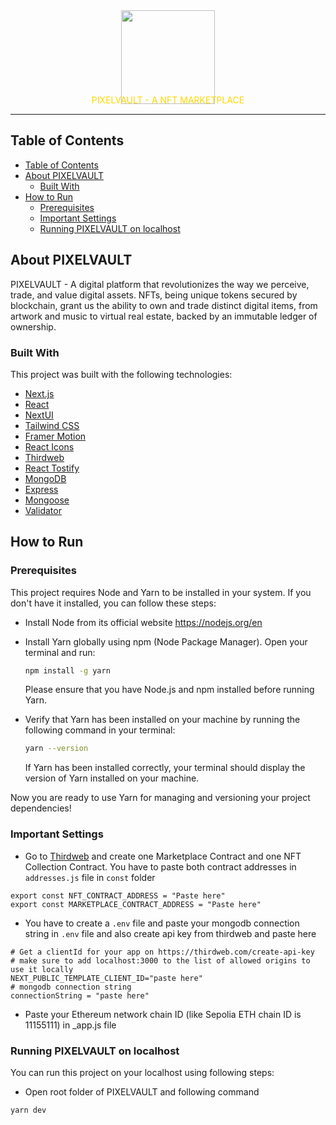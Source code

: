 <div align="center">
<img src="./public/images/pixelvaultwhitebg.png" height="150">
<p style="color:gold; margin-top:-15px;">PIXELVAULT - A NFT MARKETPLACE</p>
</div>
<hr></hr>

## Table of Contents
- [Table of Contents](#table-of-contents) 
- [About PIXELVAULT](#about-pixelvault) 
    - [Built With](#built-with) 
- [How to Run](#how-to-run) 
    - [Prerequisites](#prerequisites) 
    - [Important Settings](#important-settings) 
    - [Running PIXELVAULT on localhost](#running-pixelvault-on-localhost) 

## About PIXELVAULT
PIXELVAULT - A digital platform that revolutionizes the way we perceive, trade, and value digital assets. NFTs, being unique tokens secured by blockchain, grant us the ability to own and trade distinct digital items, from artwork and music to virtual real estate, backed by an immutable ledger of ownership.

### Built With

This project was built with the following technologies:

- [Next.js](https://nextjs.org/)
- [React](https://react.dev/)
- [NextUI](https://nextui.org/)
- [Tailwind CSS](https://tailwindcss.com/)
- [Framer Motion](https://www.framer.com/motion/)
- [React Icons](https://react-icons.github.io/react-icons/)
- [Thirdweb](https://thirdweb.com/)
- [React Tostify](https://www.npmjs.com/package/react-toastify)
- [MongoDB](https://www.mongodb.com/)
- [Express](https://expressjs.com/)
- [Mongoose](https://mongoosejs.com/)
- [Validator](https://www.npmjs.com/package/validator)

## How to Run

### Prerequisites

This project requires Node and Yarn to be installed in your system. If you don&#39;t have it installed, you can follow these steps:

- Install Node from its official website https://nodejs.org/en

- Install Yarn globally using npm (Node Package Manager). Open your terminal and run:

  ```sh
  npm install -g yarn
  ```

  Please ensure that you have Node.js and npm installed before running Yarn.

- Verify that Yarn has been installed on your machine by running the following command in your terminal:

  ```sh
  yarn --version
  ```

  If Yarn has been installed correctly, your terminal should display the version of Yarn installed on your machine.

Now you are ready to use Yarn for managing and versioning your project dependencies!

### Important Settings

- Go to [Thirdweb](https://thirdweb.com/) and create one Marketplace Contract and one NFT Collection Contract. You have to paste both contract addresses in `addresses.js` file in `const` folder
```
export const NFT_CONTRACT_ADDRESS = "Paste here"
export const MARKETPLACE_CONTRACT_ADDRESS = "Paste here"
```

- You have to create a `.env` file and paste your mongodb connection string in `.env` file and also create api key from thirdweb and paste here
```
# Get a clientId for your app on https://thirdweb.com/create-api-key
# make sure to add localhost:3000 to the list of allowed origins to use it locally
NEXT_PUBLIC_TEMPLATE_CLIENT_ID="paste here"
# mongodb connection string
connectionString = "paste here"

```

- Paste your Ethereum network chain ID (like Sepolia ETH chain ID is 11155111) in _app.js file 

### Running PIXELVAULT on localhost

You can run this project on your localhost using following steps:

- Open root folder of PIXELVAULT and following command
```
yarn dev
```